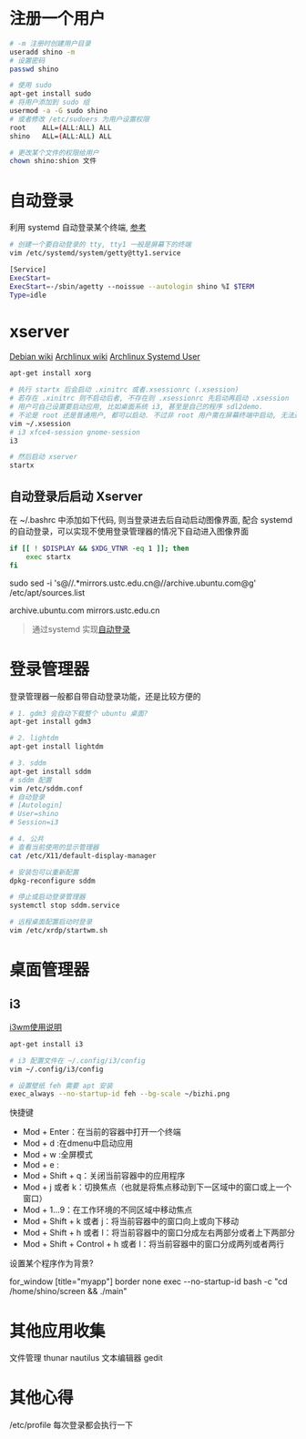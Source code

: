 

# 注册一个用户

```sh
# -m 注册时创建用户目录
useradd shino -m
# 设置密码
passwd shino

# 使用 sudo 
apt-get install sudo
# 将用户添加到 sudo 组
usermod -a -G sudo shino
# 或者修改 /etc/sudoers 为用户设置权限
root    ALL=(ALL:ALL) ALL
shino   ALL=(ALL:ALL) ALL

# 更改某个文件的权限给用户
chown shino:shion 文件
```

# 自动登录

利用 systemd 自动登录某个终端, [参考](https://ostechnix.com/ubuntu-automatic-login/)

```sh
# 创建一个要自动登录的 tty, tty1 一般是屏幕下的终端
vim /etc/systemd/system/getty@tty1.service

[Service]
ExecStart=
ExecStart=-/sbin/agetty --noissue --autologin shino %I $TERM
Type=idle
```

# xserver

[Debian wiki](https://wiki.debian.org/Xorg#:~:text=Xorg%20is%20the%20default%20X,Current%20Status)
[Archlinux wiki](https://wiki.archlinux.org/title/Xinit#Autostart_X_at_login)
[Archlinux Systemd User](https://wiki.archlinux.org/title/Systemd/User#Automatic_login_into_Xorg_without_display_manager)

```sh
apt-get install xorg

# 执行 startx 后会启动 .xinitrc 或者.xsessionrc (.xsession) 
# 若存在 .xinitrc 则不启动后者, 不存在则 .xsessionrc 先启动再启动 .xsession
# 用户可自己设置要启动应用, 比如桌面系统 i3, 甚至是自己的程序 sdl2demo.
# 不论是 root 还是普通用户, 都可以启动. 不过非 root 用户需在屏幕终端中启动, 无法通过 ssh 启动 ？
vim ~/.xsession
# i3 xfce4-session gnome-session
i3

# 然后启动 xserver
startx
```

## 自动登录后启动 Xserver

在 ~/.bashrc 中添加如下代码, 则当登录进去后自动启动图像界面, 配合 systemd 的自动登录，可以实现不使用登录管理器的情况下自动进入图像界面

```sh
if [[ ! $DISPLAY && $XDG_VTNR -eq 1 ]]; then
    exec startx
fi
```

sudo sed -i 's@//.*mirrors.ustc.edu.cn@//archive.ubuntu.com@g' /etc/apt/sources.list

archive.ubuntu.com
mirrors.ustc.edu.cn

> 通过systemd 实现[自动登录](https://unix.stackexchange.com/questions/437809/start-x-server-on-login-with-systemd)

# 登录管理器

登录管理器一般都自带自动登录功能，还是比较方便的

```sh
# 1. gdm3 会自动下载整个 ubuntu 桌面?
apt-get install gdm3

# 2. lightdm
apt-get install lightdm

# 3. sddm
apt-get install sddm
# sddm 配置
vim /etc/sddm.conf
# 自动登录
# [Autologin]
# User=shino
# Session=i3

# 4. 公共
# 查看当前使用的显示管理器 
cat /etc/X11/default-display-manager

# 安装包可以重新配置
dpkg-reconfigure sddm

# 停止或启动登录管理器
systemctl stop sddm.service

# 远程桌面配置启动时登录
vim /etc/xrdp/startwm.sh
```

# 桌面管理器

## i3 

[i3wm使用说明](https://www.jianshu.com/p/b9b644cf528f)

```sh
apt-get install i3

# i3 配置文件在 ~/.config/i3/config
vim ~/.config/i3/config

# 设置壁纸 feh 需要 apt 安装
exec_always --no-startup-id feh --bg-scale ~/bizhi.png
```

快捷键

* Mod + Enter：在当前的容器中打开一个终端
* Mod + d :在dmenu中启动应用
* Mod + w :全屏模式
* Mod + e :
* Mod + Shift + q：关闭当前容器中的应用程序
* Mod + j 或者 k：切换焦点（也就是将焦点移动到下一区域中的窗口或上一个窗口）
* Mod + 1...9：在工作环境的不同区域中移动焦点
* Mod + Shift + k 或者 j：将当前容器中的窗口向上或向下移动
* Mod + Shift + h 或者 l：将当前容器中的窗口分成左右两部分或者上下两部分
* Mod + Shift + Control + h 或者 l：将当前容器中的窗口分成两列或者两行

设置某个程序作为背景?

for_window [title="myapp"] border none
exec --no-startup-id bash -c "cd /home/shino/screen && ./main"

# 其他应用收集

文件管理 thunar nautilus
文本编辑器 gedit


# 其他心得

/etc/profile 每次登录都会执行一下

